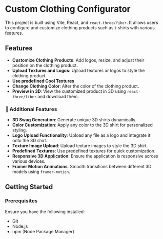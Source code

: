 # Custom Clothing Configurator

This project is built using Vite, React, and `react-three/fiber`. It allows users to configure and customize clothing products such as t-shirts with various features.

## Features

- **Customize Clothing Products**: Add logos, resize, and adjust their position on the clothing product.
- **Upload Textures and Logos**: Upload textures or logos to style the clothing product.
- **Use predefined Cool Textures**
- **Change Clothing Color**: Alter the color of the clothing product.
- **Preview in 3D**: View the customized product in 3D using `react-three/fiber` and download them.

### 🔋 Additional Features

- **3D Swag Generation**: Generate unique 3D shirts dynamically.
- **Color Customization**: Apply any color to the 3D shirt for personalized styling.
- **Logo Upload Functionality**: Upload any file as a logo and integrate it onto the 3D shirt.
- **Texture Image Upload**: Upload texture images to style the 3D shirt.
- **Predefined Textures**: Use predefined textures for quick customization.
- **Responsive 3D Application**: Ensure the application is responsive across various devices.
- **Framer Motion Animations**: Smooth transitions between different 3D models using `framer-motion`.

## Getting Started

### Prerequisites

Ensure you have the following installed:

- Git
- Node.js
- npm (Node Package Manager)
